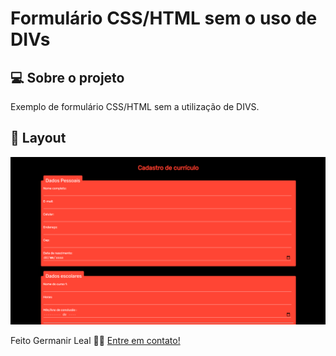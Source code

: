 <h1> Formulário CSS/HTML sem o uso de DIVs </h1>

## 💻 Sobre o projeto
Exemplo de formulário CSS/HTML sem a utilização de DIVS.

## 🎨 Layout

<a href="https://github.com/Germanir/germanir.github.io/blob/main/form-sem-div/imgs/css-form-sem-div-snap.png?raw=true">
  <img alt="Made by Germanir" src="https://github.com/Germanir/germanir.github.io/blob/main/form-sem-div/imgs/css-form-sem-div-snap.png?raw=true">
</a>

Feito Germanir Leal 👋🏽 [Entre em contato!](germanirleal@yahoo.com.br)


